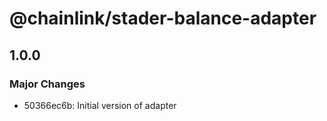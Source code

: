 # @chainlink/stader-balance-adapter

## 1.0.0

### Major Changes

- 50366ec6b: Initial version of adapter
